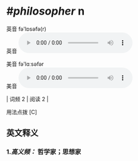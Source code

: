 # ***\#philosopher*** n
英音 fə'lɒsəfə(r)  
英音
<audio src="./media/philosopher-B.aac" controls="controls"></audio>

美音 fə'lɑːsəfər  
美音
<audio src="./media/philosopher.aac" controls="controls"></audio>



| 词频 2 | 阅读 2 |  

用法点拨  [C]

英文释义
---
### 1.*高义频：* **哲学家；思想家**  


